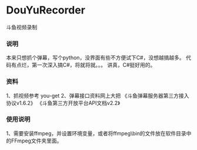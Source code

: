 # DouYuRecorder
斗鱼视频录制

### 说明
本来只想抓个弹幕，写个python，没界面有些不方便试下C#，没想越搞越多。
代码有点烂，第一次深入搞C#，将就将就。。。
讲真，C#挺好用的。

### 资料
1、抓视频参考 you-get
2、弹幕接口资料网上大把 《斗鱼弹幕服务器第三方接入协议v1.6.2》 《斗鱼第三方开放平台API文档v2.2》

### 使用说明
1、需要安装ffmpeg，并设置环境变量，或者将ffmpeg\bin的文件放在软件目录中的FFmpeg文件夹里面。

